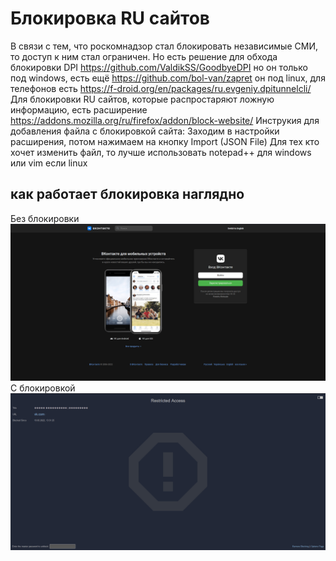 # Блокировка RU сайтов 
В связи с тем, что роскомнадзор стал блокировать независимые СМИ, то доступ к ним стал ограничен. Но есть решение для обхода блокировки DPI https://github.com/ValdikSS/GoodbyeDPI но он только под windows, есть ещё https://github.com/bol-van/zapret он под linux, для телефонов есть https://f-droid.org/en/packages/ru.evgeniy.dpitunnelcli/
Для блокировки RU сайтов, которые распростаряют ложную информацию, есть расширение https://addons.mozilla.org/ru/firefox/addon/block-website/ 
Инструкия для добавления файла с блокировкой сайта:
Заходим в настройки расширения, потом нажимаем на кнопку Import (JSON File)
Для тех кто хочет изменить файл, то лучше использовать notepad++ для windows или vim если linux

## как работает блокировка наглядно

Без блокировки
![This is an image](https://github.com/nemo229/Blockrusites/blob/main/2022-05-19_13-51.png)
С блокировкой
![This is an image](https://github.com/nemo229/Blockrusites/blob/main/2022-05-19_13-51_1.png)
